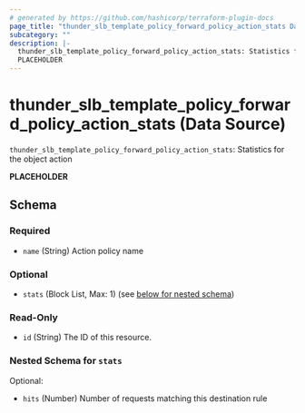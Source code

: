 ```yaml
---
# generated by https://github.com/hashicorp/terraform-plugin-docs
page_title: "thunder_slb_template_policy_forward_policy_action_stats Data Source - terraform-provider-thunder"
subcategory: ""
description: |-
  thunder_slb_template_policy_forward_policy_action_stats: Statistics for the object action
  PLACEHOLDER
---
```


# thunder_slb_template_policy_forward_policy_action_stats (Data Source)

`thunder_slb_template_policy_forward_policy_action_stats`: Statistics for the object action

__PLACEHOLDER__



<!-- schema generated by tfplugindocs -->
## Schema

### Required

- `name` (String) Action policy name

### Optional

- `stats` (Block List, Max: 1) (see [below for nested schema](#nestedblock--stats))

### Read-Only

- `id` (String) The ID of this resource.

<a id="nestedblock--stats"></a>
### Nested Schema for `stats`

Optional:

- `hits` (Number) Number of requests matching this destination rule


